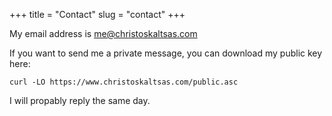 +++
title = "Contact"
slug = "contact"
+++

My email address is me@christoskaltsas.com

If you want to send me a private message, you can download my public key here:

```
curl -LO https://www.christoskaltsas.com/public.asc
```

I will propably reply the same day.

